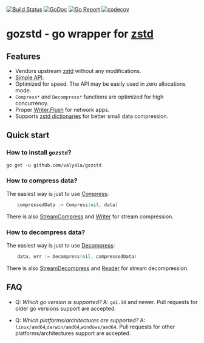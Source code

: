 [![Build Status](https://travis-ci.org/valyala/gozstd.svg)](https://travis-ci.org/valyala/gozstd)
[![GoDoc](https://godoc.org/github.com/valyala/gozstd?status.svg)](http://godoc.org/github.com/valyala/gozstd)
[![Go Report](https://goreportcard.com/badge/github.com/valyala/gozstd)](https://goreportcard.com/report/github.com/valyala/gozstd)
[![codecov](https://codecov.io/gh/valyala/gozstd/branch/master/graph/badge.svg)](https://codecov.io/gh/valyala/gozstd)

# gozstd - go wrapper for [zstd](http://facebook.github.io/zstd/)


## Features

  * Vendors upstream [zstd](https://github.com/facebook/zstd) without any modifications.
  * [Simple API](https://godoc.org/github.com/valyala/gozstd).
  * Optimized for speed. The API may be easily used in zero allocations mode.
  * `Compress*` and `Decompress*` functions are optimized for high concurrency.
  * Proper [Writer.Flush](https://godoc.org/github.com/valyala/gozstd#Writer.Flush)
    for network apps.
  * Supports [zstd dictionaries](https://github.com/facebook/zstd#the-case-for-small-data-compression)
    for better small data compression.


## Quick start


### How to install `gozstd`?

```
go get -u github.com/valyala/gozstd
```

### How to compress data?

The easiest way is just to use [Compress](https://godoc.org/github.com/valyala/gozstd#Compress):

```go
	compressedData := Compress(nil, data)
```

There is also [StreamCompress](https://godoc.org/github.com/valyala/gozstd#StreamCompress)
and [Writer](https://godoc.org/github.com/valyala/gozstd#Writer) for stream compression.

### How to decompress data?

The easiest way is just to use [Decompress](https://godoc.org/github.com/valyala/gozstd#Decompress):

```go
	data, err := Decompress(nil, compressedData)
```

There is also [StreamDecompress](https://godoc.org/github.com/valyala/gozstd#StreamDecompress)
and [Reader](https://godoc.org/github.com/valyala/gozstd#Reader) for stream decompression.


## FAQ

  * Q: _Which go version is supported?_
    A: `go1.10` and newer. Pull requests for older go versions support
       are accepted.

  * Q: _Which platforms/architectures are supported?_
    A: `linux/amd64`,`darwin/amd64`,`windows/amd64`. Pull requests for other platforms/architectures support
       are accepted.

